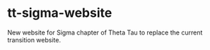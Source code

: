 # tt-sigma-website
New website for Sigma chapter of Theta Tau to replace the current transition website.
